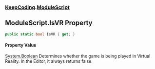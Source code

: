 ### [KeepCoding](KeepCoding.md 'KeepCoding').[ModuleScript](KeepCoding_ModuleScript.md 'KeepCoding.ModuleScript')
## ModuleScript.IsVR Property
```csharp
public static bool IsVR { get; }
```
#### Property Value
[System.Boolean](https://docs.microsoft.com/en-us/dotnet/api/System.Boolean 'System.Boolean')
Determines whether the game is being played in Virtual Reality. In the Editor, it always returns false.  
